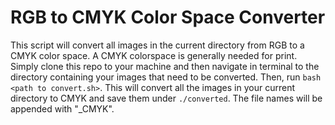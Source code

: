 # RGB to CMYK Color Space Converter

This script will convert all images in the current directory from RGB to a CMYK color space. A CMYK colorspace is  generally needed for print. Simply clone this repo to your machine and then navigate in terminal to the directory containing your images that need to be converted. Then, run `bash <path to convert.sh>`. This will convert all the images in your current directory to CMYK and save them under `./converted`. The file names will be appended with "_CMYK".